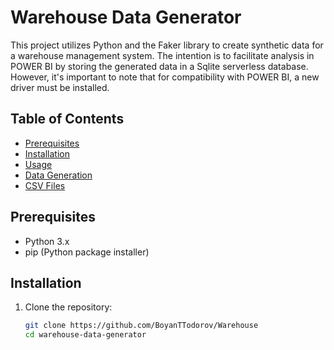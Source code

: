 # Warehouse Data Generator

This project utilizes Python and the Faker library to create synthetic data for a warehouse management system. The intention is to facilitate analysis in POWER BI by storing the generated data in a Sqlite serverless database. However, it's important to note that for compatibility with POWER BI, a new driver must be installed.

## Table of Contents

- [Prerequisites](#prerequisites)
- [Installation](#installation)
- [Usage](#usage)
- [Data Generation](#data-generation)
- [CSV Files](#csv-files)

## Prerequisites

- Python 3.x
- pip (Python package installer)

## Installation

1. Clone the repository:

   ```bash
   git clone https://github.com/BoyanTTodorov/Warehouse
   cd warehouse-data-generator
